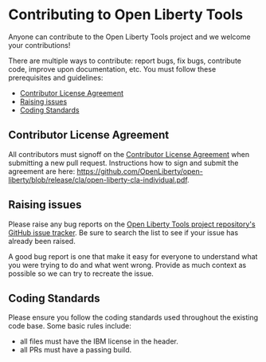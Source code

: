 # Contributing to Open Liberty Tools
Anyone can contribute to the Open Liberty Tools project and we welcome your contributions!

There are multiple ways to contribute: report bugs, fix bugs, contribute code, improve upon documentation, etc.  You must follow these prerequisites and guidelines:
* [Contributor License Agreement](https://github.com/OpenLiberty/open-liberty-tools/blob/main/CONTRIBUTING.md#contributor-license-agreement)
* [Raising issues](https://github.com/OpenLiberty/open-liberty-tools/blob/main/CONTRIBUTING.md#raising-issues)
* [Coding Standards](https://github.com/OpenLiberty/open-liberty-tools/blob/main/CONTRIBUTING.md#raising-issues)

## Contributor License Agreement
All contributors must signoff on the [Contributor License Agreement](https://github.com/OpenLiberty/open-liberty/blob/release/cla/open-liberty-cla-individual.pdf) when submitting a new pull request. Instructions how to sign and submit the agreement are here: https://github.com/OpenLiberty/open-liberty/blob/release/cla/open-liberty-cla-individual.pdf.


## Raising issues

Please raise any bug reports on the [Open Liberty Tools project repository's GitHub issue tracker](https://github.com/OpenLiberty/open-liberty-tools/issues). Be sure to search the list to see if your issue has already been raised.

A good bug report is one that make it easy for everyone to understand what you were trying to do and what went wrong. Provide as much context as possible so we can try to recreate the issue.

## Coding Standards
Please ensure you follow the coding standards used throughout the existing code base. Some basic rules include:
* all files must have the IBM license in the header.
* all PRs must have a passing build.

